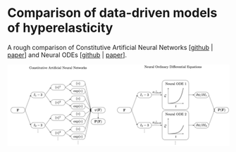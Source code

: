 # Comparison of data-driven models of hyperelasticity

A rough comparison of Constitutive Artificial Neural Networks \[[github](https://github.com/LivingMatterLab/CANN) | [paper](https://arxiv.org/abs/2210.02202)\] and Neural ODEs \[[github](https://github.com/tajtac/NODE_v2) | [paper](https://www.sciencedirect.com/science/article/abs/pii/S0045782522003838)\].

![Tissue expansion using the NN based hyperelastic material model](Figures/CANNvsNODE.png)